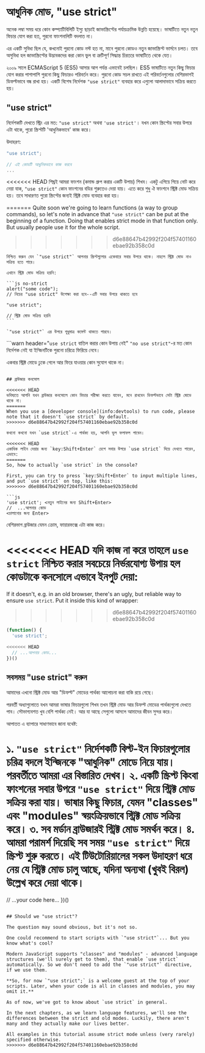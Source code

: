 # আধুনিক মোড, "use strict"

অনেক লম্বা সময় ধরে কোন কম্প্যাটিবিলিটি ইস্যু ছাড়াই জাভাস্ক্রিপ্টের পর্যায়ক্রমিক উন্নতি হয়েছে। ভাষাটিতে নতুন নতুন ফিচার যোগ করা হত, পুরনো ফাংশনালিটি বদলাত না।

এর একটি সুবিধা ছিল যে, কখনোই পুরনো কোড নস্ট হত না, মানে পুরনো কোডও নতুন জাভাস্ক্রিপ্ট ভার্সনে চলত। তবে অসুবিধা হল জাভাস্ক্রিপ্টের উদ্ভাবকদের করা কোন ভুল বা ত্রুটিপূর্ণ সিদ্ধান্ত চিরতরে ভাষাটিতে থেকে যেত।

২০০৯ সালে ECMAScript 5 (ES5) আসার আগ পর্যন্ত এভাবেই চলছিল। ES5 ভাষাটিতে নতুন কিছু ফিচার যোগ করার পাশাপাশি পুরনো কিছু ফিচারও পরিবর্তন করে। পুরনো কোড সচল রাখতে এই পরিবর্তনগুলোর বেশিরভাগই ডিফল্টভাবে বন্ধ রাখা হয়। একটি বিশেষ নির্দেশক `"use strict"` ব্যবহার করে এগুলো আলাদাভাবে সক্রিয় করতে হয়।

## "use strict"

নির্দেশকটি দেখতে স্ট্রিং এর মত: `"use strict"` অথবা `'use strict'`। যখন কোন স্ক্রিপ্টের সবার উপরে এটা থাকে, পুরো স্ক্রিপ্টটি 'আধুনিকভাবে' কাজ করে।

উদাহরণ:

```js
"use strict";

// এই কোডটি আধুনিকভাবে কাজ করবে
...
```

<<<<<<< HEAD
শিঘ্রই আমরা ফাংশন (কমান্ড গ্রুপ করার একটি উপায়) শিখব। একটু এগিয়ে গিয়ে নোট করে নেয়া যাক, `"use strict"` কোন ফাংশনের বডির শুরুতেও দেয়া যায়। এতে করে শুধু ঐ ফাংশনে স্ট্রিক্ট মোড সক্রিয় হয়। তবে সাধারণত পুরো স্ক্রিপ্টের জন্যই স্ট্রিক্ট মোড ব্যবহার করা হয়।

=======
Quite soon we're going to learn functions (a way to group commands), so let's note in advance that `"use strict"` can be put at the beginning of a function. Doing that enables strict mode in that function only. But usually people use it for the whole script.
>>>>>>> d6e88647b42992f204f57401160ebae92b358c0d

````warn header="\"use strict\" সবার শুরুতে থাকতে হবে"
নিশ্চিত করুন যেন `"use strict"` আপনার স্ক্রিপ্টগুলোর একেবারে সবার উপরে থাকে। নাহলে স্ট্রিক্ট মোড নাও সক্রিয় হতে পারে।

এখানে স্ট্রিক্ট মোড সক্রিয় হয়নি:

```js no-strict
alert("some code");
// নিচের "use strict" উপেক্ষা করা হবে--এটি সবার উপরে থাকতে হবে

"use strict";

// স্ট্রিক্ট মোড সক্রিয় হয়নি
```

`"use strict"` এর উপরে শুধুমাত্র কমেন্ট থাকতে পারবে।
````

```warn header="`use strict` বাতিল করার কোন উপায় নেই"
`"no use strict"`-র মত কোন নির্দেশক নেই যা ইন্জিনটিকে পুরনো চরিত্রে ফিরিয়ে নেবে।

একবার স্ট্রিক্ট মোডে ঢুকে গেলে আর ফিরে যাওয়ার কোন সুযোগ থাকে না।
```

## ব্রাউজার কনসোল

<<<<<<< HEAD
ভবিষ্যতে আপনি যখন ব্রাউজার কনসোলে কোন ফিচার পরীক্ষা করতে যাবেন, মনে রাখবেন ডিফল্টভাবে সেটা স্ট্রিক্ট মোডে থাকে না।
=======
When you use a [developer console](info:devtools) to run code, please note that it doesn't `use strict` by default.
>>>>>>> d6e88647b42992f204f57401160ebae92b358c0d

কখনো কখনো যখন `use strict`-এ পার্থক্য হয়, আপনি ভুল ফলাফল পাবেন।

<<<<<<< HEAD
একাধিক লাইন দেয়ার জন্য `key:Shift+Enter` চেপে সবার উপরে `use strict` দিয়ে দেখতে পারেন, এভাবে:
=======
So, how to actually `use strict` in the console?

First, you can try to press `key:Shift+Enter` to input multiple lines, and put `use strict` on top, like this:
>>>>>>> d6e88647b42992f204f57401160ebae92b358c0d

```js
'use strict'; <নতুন লাইনের জন্য Shift+Enter>
//  ...আপনার কোড
<চালানোর জন্য Enter>
```

বেশিরভাগ ব্রাউজার যেমন ক্রোম, ফায়ারফক্সে এটা কাজ করে।

<<<<<<< HEAD
যদি কাজ না করে তাহলে `use strict` নিশ্চিত করার সবচেয়ে নির্ভরযোগ্য উপায় হল কোডটাকে কনসোলে এভাবে ইনপুট দেয়া:
=======
If it doesn't, e.g. in an old browser, there's an ugly, but reliable way to ensure `use strict`. Put it inside this kind of wrapper:
>>>>>>> d6e88647b42992f204f57401160ebae92b358c0d

```js
(function() {
  'use strict';

<<<<<<< HEAD
  // ...আপনার কোড...
})()
```

## সবসময় "use strict" করুন

আমাদের এখনো স্ট্রিক্ট মোড আর "ডিফল্ট" মোডের পার্থক্য আলোচনা করা বাকি রয়ে গেছে।

পরবর্তী অধ্যাগুলোতে যখন আমরা ভাষার ফিচারগুলো শিখব তখন স্ট্রিক্ট মোড আর ডিফল্ট মোডের পার্থক্যগুলো দেখতে পাব। সৌভাগ্যবশত খুব বেশি পার্থক্য নেই। আর যা আছে সেগুলো আসলে আমাদের জীবন সুন্দর করে।

আপাতত এ ব্যাপারে সাধাণভাবে জানা যথেষ্ট:

১. `"use strict"` নির্দেশকটি বিল্ট-ইন ফিচারগুলোর চরিত্র বদলে ইন্জিনকে "আধুনিক" মোডে নিয়ে যায়। পরবর্তীতে আমরা এর বিস্তারিত দেখব।
২. একটি স্ক্রিপ্ট কিংবা ফাংশনের সবার উপরে `"use strict"` দিয়ে স্ট্রিক্ট মোড সক্রিয় করা যায়। ভাষার কিছু ফিচার, যেমন "classes" এবং "modules" স্বয়ংক্রিয়ভাবে স্ট্রিক্ট মোড সক্রিয় করে। 
৩. সব মর্ডান ব্রাউজারই স্ট্রিক্ট মোড সমর্থন করে।
৪. আমরা পরামর্শ দিয়েছি সব সময় `"use strict"` দিয়ে স্ক্রিপ্ট শুরু করতে। এই টিউটোরিয়ালের সকল উদাহরণ ধরে নেয় যে স্ট্রিক্ট মোড চালু আছে, যদিনা অন্যথা (খুবই বিরল) উল্লেখ করে দেয়া থাকে।
=======
  // ...your code here...
})()
```

## Should we "use strict"?

The question may sound obvious, but it's not so.

One could recommend to start scripts with `"use strict"`... But you know what's cool?

Modern JavaScript supports "classes" and "modules" - advanced language structures (we'll surely get to them), that enable `use strict` automatically. So we don't need to add the `"use strict"` directive, if we use them.

**So, for now `"use strict";` is a welcome guest at the top of your scripts. Later, when your code is all in classes and modules, you may omit it.**

As of now, we've got to know about `use strict` in general.

In the next chapters, as we learn language features, we'll see the differences between the strict and old modes. Luckily, there aren't many and they actually make our lives better.

All examples in this tutorial assume strict mode unless (very rarely) specified otherwise.
>>>>>>> d6e88647b42992f204f57401160ebae92b358c0d
